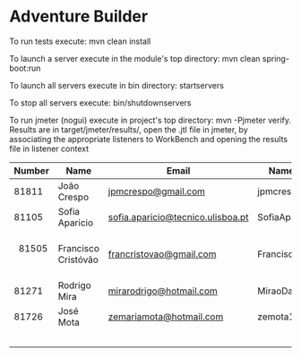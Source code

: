 # Adventure Builder

To run tests execute: mvn clean install

To launch a server execute in the module's top directory: mvn clean spring-boot:run

To launch all servers execute in bin directory: startservers

To stop all servers execute: bin/shutdownservers

To run jmeter (nogui) execute in project's top directory: mvn -Pjmeter verify. Results are in target/jmeter/results/, open the .jtl file in jmeter, by associating the appropriate listeners to WorkBench and opening the results file in listener context


|   Number   |          Name           |            Email        |   Name GitHUb  | Module(s) |
| ---------- | ----------------------- | ----------------------- | ---------------| --------- |
|      81811 | João Crespo             | jpmcrespo@gmail.com     |  jpmcrespo     |  30Writes |
|   81105    | Sofia Aparicio          |sofia.aparicio@tecnico.ulisboa.pt|SofiaAparicio|100Reads|
|   81505    |   Francisco Cristóvão   | francristovao@gmail.com |FranciscoCristovao| 100Writes  |
|   81271    | Rodrigo Mira            | mirarodrigo@hotmail.com |MiraoDaSilva      | 100Writes  | 
|   81726    |       José Mota         | zemariamota@hotmail.com |    zemota1     | 100Reads  |
|            |                         |                         |                |           |
|            |                         |                         |                |           |
|            |                         |                         |                |           |
|            |                         |                         |                |           |
|            |                         |                         |                |           |
 
